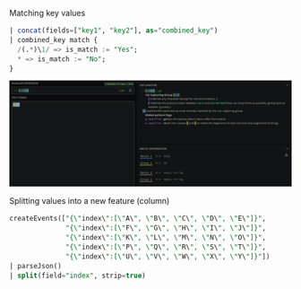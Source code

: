 Matching key values
```sql
| concat(fields=["key1", "key2"], as="combined_key")
| combined_key match {
  /(.*)\1/ => is_match := "Yes";
  * => is_match := "No";
}
```
![regex101 example of matching key values](/regex101_match.jpg?raw=true "Matching Keys")

Splitting values into a new feature (column)
```sql
createEvents(["{\"index\":[\"A\", \"B\", \"C\", \"D\", \"E\"]}", 
              "{\"index\":[\"F\", \"G\", \"H\", \"I\", \"J\"]}", 
              "{\"index\":[\"K\", \"L\", \"M\", \"N\", \"O\"]}", 
              "{\"index\":[\"P\", \"Q\", \"R\", \"S\", \"T\"]}", 
              "{\"index\":[\"U\", \"V\", \"W\", \"X\", \"Y\"]}"])
| parseJson()
| split(field="index", strip=true)
```
